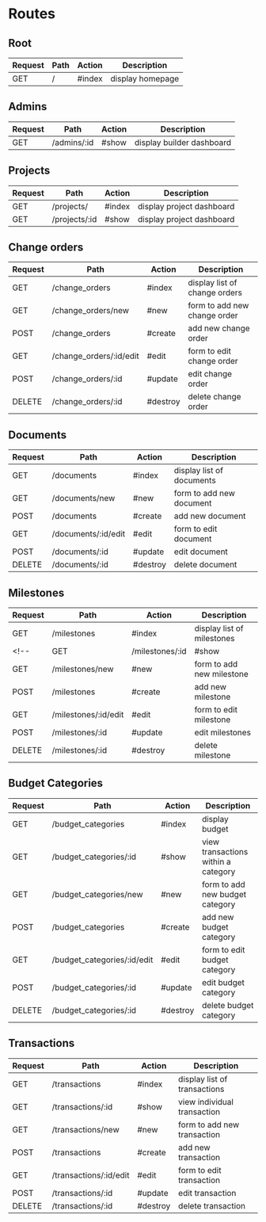 # Routes

## Root

| Request | Path                        | Action   | Description                         |
| ------- | --------------------------- | -------- | ----------------------------------- |
| GET     | /                           | #index   |  display homepage                   |

## Admins

| Request | Path                        | Action   | Description                         |
| ------- | --------------------------- | -------- | ----------------------------------- |
| GET     | /admins/:id                 | #show    | display builder dashboard           |

## Projects

| Request | Path                        | Action   | Description                         |
| ------- | --------------------------- | -------- | ----------------------------------- |
| GET     | /projects/                  | #index   | display project dashboard           |
| GET     | /projects/:id               | #show    | display project dashboard           |

## Change orders

| Request | Path                        | Action   | Description                         |
| ------- | --------------------------- | -------- | ----------------------------------- |
| GET     | /change_orders              | #index   | display list of change orders       |
| GET     | /change_orders/new          | #new     | form to add new change order        |
| POST    | /change_orders              | #create  | add new change order                |
| GET     | /change_orders/:id/edit     | #edit    | form to edit change order           |
| POST    | /change_orders/:id          | #update  | edit change order                   |
| DELETE  | /change_orders/:id          | #destroy | delete change order                 |

## Documents

| Request | Path                        | Action   | Description                         |
| ------- | --------------------------- | -------- | ----------------------------------- |
| GET     | /documents                  | #index   | display list of documents           |
| GET     | /documents/new              | #new     | form to add new document            |
| POST    | /documents                  | #create  | add new document                    |
| GET     | /documents/:id/edit         | #edit    | form to edit document               |
| POST    | /documents/:id              | #update  | edit document                       |
| DELETE  | /documents/:id              | #destroy | delete document                     |

## Milestones

| Request | Path                        | Action   | Description                         |
| ------- | --------------------------- | -------- | ----------------------------------- |
| GET     | /milestones                 | #index   | display list of milestones          |
<!-- | GET     | /milestones/:id             | #show    | view individual milestone           | -->
| GET     | /milestones/new             | #new     | form to add new milestone           |
| POST    | /milestones                 | #create  | add new milestone                   |
| GET     | /milestones/:id/edit        | #edit    | form to edit milestone              |
| POST    | /milestones/:id             | #update  | edit milestones                     |
| DELETE  | /milestones/:id             | #destroy | delete milestone                    |

## Budget Categories

| Request | Path                        | Action   | Description                         |
| ------- | --------------------------- | -------- | ----------------------------------- |
| GET     | /budget_categories          | #index   | display budget                      |
| GET     | /budget_categories/:id      | #show    | view transactions within a category |
| GET     | /budget_categories/new      | #new     | form to add new budget category     |
| POST    | /budget_categories          | #create  | add new budget category             |
| GET     | /budget_categories/:id/edit | #edit    | form to edit budget category        |
| POST    | /budget_categories/:id      | #update  | edit budget category                |
| DELETE  | /budget_categories/:id      | #destroy | delete budget category              |

## Transactions

| Request | Path                        | Action   | Description                         |
| ------- | --------------------------- | -------- | ----------------------------------- |
| GET     | /transactions               | #index   | display list of transactions        |
| GET     | /transactions/:id           | #show    | view individual transaction         |
| GET     | /transactions/new           | #new     | form to add new transaction         |
| POST    | /transactions               | #create  | add new transaction                 |
| GET     | /transactions/:id/edit      | #edit    | form to edit transaction            |
| POST    | /transactions/:id           | #update  | edit transaction                    |
| DELETE  | /transactions/:id           | #destroy | delete transaction                  |